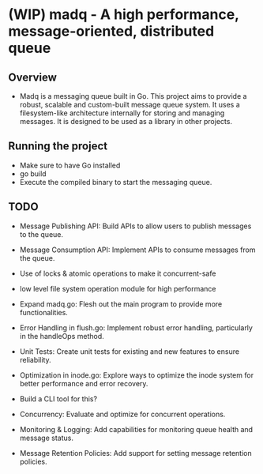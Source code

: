 # (WIP) madq - A high performance, message-oriented, distributed queue

## Overview

- Madq is a messaging queue built in Go. This project aims to provide a robust, scalable and custom-built message queue system. It uses a filesystem-like architecture internally for storing and managing messages. It is designed to be used as a library in other projects.

## Running the project

- Make sure to have Go installed
- go build
- Execute the compiled binary to start the messaging queue.

## TODO

- Message Publishing API: Build APIs to allow users to publish messages to the queue.
- Message Consumption API: Implement APIs to consume messages from the queue.
- Use of locks & atomic operations to make it concurrent-safe
- low level file system operation module  for high performance
- Expand madq.go: Flesh out the main program to provide more functionalities.

- Error Handling in flush.go: Implement robust error handling, particularly in the handleOps method.
- Unit Tests: Create unit tests for existing and new features to ensure reliability.
- Optimization in inode.go: Explore ways to optimize the inode system for better performance and error recovery.
- Build a CLI tool for this?
- Concurrency: Evaluate and optimize for concurrent operations.
- Monitoring & Logging: Add capabilities for monitoring queue health and message status.
- Message Retention Policies: Add support for setting message retention policies.

